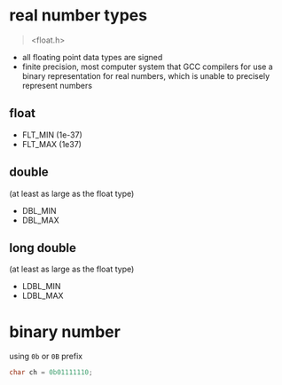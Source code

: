 # real number types
> <float.h>
- all floating point data types are signed
- finite precision, most computer system that GCC compilers for use a binary
    representation for real numbers, which is unable to precisely represent
    numbers
## float
- FLT_MIN   (1e-37)
- FLT_MAX   (1e37)
## double
(at least as large as the float type)
- DBL_MIN   
- DBL_MAX   
## long double
(at least as large as the float type)
- LDBL_MIN
- LDBL_MAX

# binary number
using `0b` or `0B` prefix
```c
char ch = 0b01111110;
```

